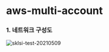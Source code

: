 # aws-multi-account

### 1. 네트워크 구성도
![sklsi-test-20210509](https://user-images.githubusercontent.com/3445899/117610631-08c45b00-b19d-11eb-99af-dfe0ace17a7f.png)
